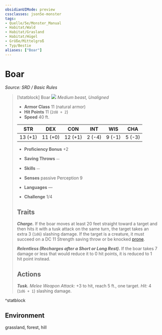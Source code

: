 ```yaml
---
obsidianUIMode: preview
cssclasses: json5e-monster
tags:
- Quelle/5e/Monster_Manual
- Habitat/Wald
- Habitat/Grasland
- Habitat/Hügel
- Größe/Mittelgroß
- Typ/Bestie
aliases: ["Boar"]
---
```

# Boar
*Source: SRD / Basic Rules*  

> [!statblock] Boar
> ![](compendium/bestiary/beast/token/boar.png#token)
> *Medium beast, Unaligned*
> 
> - **Armor Class** 11  (natural armor)
> - **Hit Points** 11 (`2d8 + 2`)
> - **Speed** 40 ft.
> 
> |STR|DEX|CON|INT|WIS|CHA|
> |:---:|:---:|:---:|:---:|:---:|:---:|
> |13 (+1)|11 (+0)|12 (+1)| 2 (-4)| 9 (-1)| 5 (-3)|
> 
> - **Proficiency Bonus** +2
> - **Saving Throws** ⏤
> - **Skills** ⏤
> - **Senses** passive Perception 9
> 
> - **Languages** —
> - **Challenge** 1/4
> 
> ## Traits
> 
> ***Charge.*** If the boar moves at least 20 feet straight toward a target and then hits it with a tusk attack on the same turn, the target takes an extra 3 (`1d6`) slashing damage. If the target is a creature, it must succeed on a DC 11 Strength saving throw or be knocked [prone](rules/conditions.md#prone).
> 
> ***Relentless (Recharges after a Short or Long Rest).*** If the boar takes 7 damage or less that would reduce it to 0 hit points, it is reduced to 1 hit point instead.
> 
> ## Actions
> 
> ***Tusk.*** *Melee Weapon Attack:* +3 to hit, reach 5 ft., one target. *Hit:* 4 (`1d6 + 1`) slashing damage.

^statblock

## Environment

grassland, forest, hill